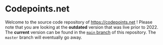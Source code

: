 Codepoints.net
==============

Welcome to the source code repository of https://codepoints.net ! Please note that you are looking at the **outdated** version that was live prior to 2022. The **current** version can be found in the [`main` branch](https://github.com/Codepoints/Codepoints.net/tree/main) of this repository. The `master` branch will eventually go away.
